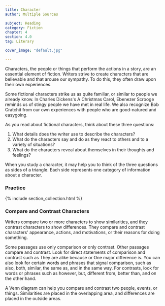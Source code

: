 ```yaml
---
title: Character
author: Multiple Sources

subject: Reading
category: Fiction
chapter: 4
section: 4.0
tag: Literary

cover_image: "default.jpg"

---
```

Characters, the people or things that perform the actions in a story, are an essential element of fiction. Writers strive to create characters that are believable and that arouse our sympathy. To do this, they often draw upon their own experiences.

Some fictional characters strike us as quite familiar, or similar to people we already know. In Charles Dickens's A Christmas Carol, Ebenezer Scrooge reminds us of stingy people we have met in real life. We also recognize Bob Cratchit from our own experiences with people who are good-natured and easygoing.

As you read about fictional characters, think about these three questions:

   1. What details does the writer use to describe the characters?
   2. What do the characters say and do as they react to others and to a variety of situations?
   3. What do the characters reveal about themselves in their thoughts and feelings?

When you study a character, it may help you to think of the three questions as sides of a triangle. Each side represents one category of information about a character.

### Practice

{% include section_collection.html %}

### Compare and Contrast Characters

Writers compare two or more characters to show similarities, and they contrast characters to show differences. They compare and contrast characters' appearance, actions, and motivations, or their reasons for doing something.

Some passages use only comparison or only contrast. Other passages compare and contrast. Look for direct statements of comparison and contrast such as They are alike because or One major difference is. You can also look for certain words and phrases that signal comparison, such as also, both, similar, the same as, and in the same way. For contrasts, look for words or phrases such as however, but, different from, better than, and on the other hand.

A Venn diagram can help you compare and contrast two people, events, or things. Similarities are placed in the overlapping area, and differences are placed in the outside areas.
